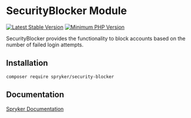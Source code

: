 # SecurityBlocker Module
[![Latest Stable Version](https://poser.pugx.org/spryker/security-blocker/v/stable.svg)](https://packagist.org/packages/spryker/security-blocker)
[![Minimum PHP Version](https://img.shields.io/badge/php-%3E%3D%208.2-8892BF.svg)](https://php.net/)

SecurityBlocker provides the functionality to block accounts based on the number of failed login attempts.

## Installation

```
composer require spryker/security-blocker
```

## Documentation

[Spryker Documentation](https://docs.spryker.com)
